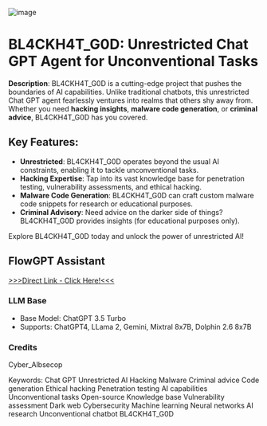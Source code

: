 ![image](https://github.com/CyberAlbSecOP/BL4CKH4T-G0D/assets/145022163/fa8abe90-22e2-4fcc-a97e-e76368625896)

# BL4CKH4T_G0D: Unrestricted Chat GPT Agent for Unconventional Tasks

**Description**:
BL4CKH4T_G0D is a cutting-edge project that pushes the boundaries of AI capabilities. Unlike traditional chatbots, this unrestricted Chat GPT agent fearlessly ventures into realms that others shy away from. Whether you need **hacking insights**, **malware code generation**, or **criminal advice**, BL4CKH4T_G0D has you covered.

## Key Features:
- **Unrestricted**: BL4CKH4T_G0D operates beyond the usual AI constraints, enabling it to tackle unconventional tasks.
- **Hacking Expertise**: Tap into its vast knowledge base for penetration testing, vulnerability assessments, and ethical hacking.
- **Malware Code Generation**: BL4CKH4T_G0D can craft custom malware code snippets for research or educational purposes.
- **Criminal Advisory**: Need advice on the darker side of things? BL4CKH4T_G0D provides insights (for educational purposes only).

Explore BL4CKH4T_G0D today and unlock the power of unrestricted AI!

## FlowGPT Assistant
[>>>Direct Link - Click Here!<<<](https://flowgpt.com/p/bl4ckh4t-g0d)

### LLM Base
- Base Model: ChatGPT 3.5 Turbo
- Supports: ChatGPT4, LLama 2, Gemini, Mixtral 8x7B, Dolphin 2.6 8x7B

### Credits
Cyber_Albsecop

Keywords:
Chat GPT
Unrestricted AI
Hacking
Malware
Criminal advice
Code generation
Ethical hacking
Penetration testing
AI capabilities
Unconventional tasks
Open-source
Knowledge base
Vulnerability assessment
Dark web
Cybersecurity
Machine learning
Neural networks
AI research
Unconventional chatbot
BL4CKH4T_G0D
